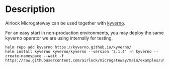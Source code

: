 # Description
Airlock Microgateway can be used together with [kyverno](https://kyverno.io/).

For an easy start in non-production environments, you may deploy the same kyverno operator we are using internally for testing.

```
helm repo add kyverno https://kyverno.github.io/kyverno/
helm install kyverno kyverno/kyverno --version '3.1.4' -n kyverno --create-namespace --wait -f https://raw.githubusercontent.com/airlock/microgateway/main/examples/utilities/kyverno/values.yaml
```

